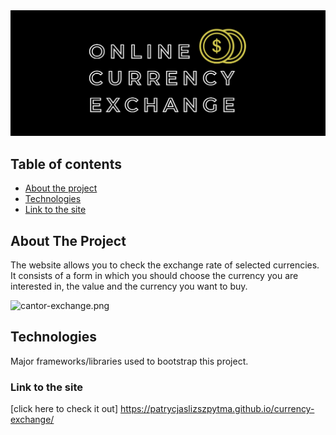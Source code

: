<img src="./images/KANTOR.png">

## Table of contents
* [About the project](#About)
* [Technologies](#Technologies)
* [Link to the site](#Link)

## About The Project
The website allows you to check the exchange rate of selected currencies.
It consists of a form in which you should choose the currency you are interested in, the value and the currency you want to buy.

![cantor-exchange.png](https://i.postimg.cc/Hkygg0fP/cantor-exchange.png)


## Technologies
Major frameworks/libraries used to bootstrap this project. 

### Link to the site
[click here to check it out] https://patrycjaslizszpytma.github.io/currency-exchange/

